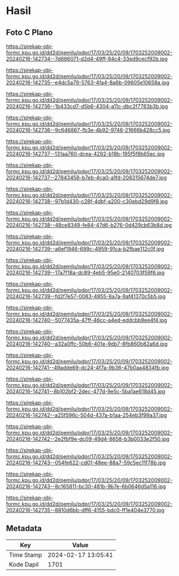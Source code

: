 # Hasil

## Foto C Plano

https://sirekap-obj-formc.kpu.go.id/dd2d/pemilu/pdpr/17/03/25/20/09/1703252009002-20240216-142734--7d686071-d2d4-49ff-94c4-33ed9cecf92b.jpg

https://sirekap-obj-formc.kpu.go.id/dd2d/pemilu/pdpr/17/03/25/20/09/1703252009002-20240216-142735--e4dc5a79-5763-4fa4-8a6b-09605e10658a.jpg

https://sirekap-obj-formc.kpu.go.id/dd2d/pemilu/pdpr/17/03/25/20/09/1703252009002-20240216-142736--1b433cd7-d5b6-4304-a11c-dbc2f7783b3b.jpg

https://sirekap-obj-formc.kpu.go.id/dd2d/pemilu/pdpr/17/03/25/20/09/1703252009002-20240216-142736--9c646867-fb3e-4b92-9748-21666b428cc5.jpg

https://sirekap-obj-formc.kpu.go.id/dd2d/pemilu/pdpr/17/03/25/20/09/1703252009002-20240216-142737--131aa760-dcea-4292-b18b-195f5f8b65ec.jpg

https://sirekap-obj-formc.kpu.go.id/dd2d/pemilu/pdpr/17/03/25/20/09/1703252009002-20240216-142737--27843458-b7eb-4ca0-a1fd-208315674de7.jpg

https://sirekap-obj-formc.kpu.go.id/dd2d/pemilu/pdpr/17/03/25/20/09/1703252009002-20240216-142738--97b1d430-c28f-4dbf-a200-c30ebd29d9f8.jpg

https://sirekap-obj-formc.kpu.go.id/dd2d/pemilu/pdpr/17/03/25/20/09/1703252009002-20240216-142738--48ce8349-fe84-47d6-b276-0d429cb63b8d.jpg

https://sirekap-obj-formc.kpu.go.id/dd2d/pemilu/pdpr/17/03/25/20/09/1703252009002-20240216-142739--a6ef1946-699c-4959-91ca-b2fbae112c0f.jpg

https://sirekap-obj-formc.kpu.go.id/dd2d/pemilu/pdpr/17/03/25/20/09/1703252009002-20240216-142739--17a7f18a-dc89-4eb5-95e0-2140703f59f6.jpg

https://sirekap-obj-formc.kpu.go.id/dd2d/pemilu/pdpr/17/03/25/20/09/1703252009002-20240216-142739--fd2f7e57-0083-4855-8a7a-9af41370c5b5.jpg

https://sirekap-obj-formc.kpu.go.id/dd2d/pemilu/pdpr/17/03/25/20/09/1703252009002-20240216-142740--5077435a-47ff-46cc-a4ed-eddcbb9ee4f4.jpg

https://sirekap-obj-formc.kpu.go.id/dd2d/pemilu/pdpr/17/03/25/20/09/1703252009002-20240216-142740--a32a0ffc-50b6-401e-9db7-8fb860b82a6d.jpg

https://sirekap-obj-formc.kpu.go.id/dd2d/pemilu/pdpr/17/03/25/20/09/1703252009002-20240216-142741--49adde69-dc24-4f7a-9b36-47b0aa4834fb.jpg

https://sirekap-obj-formc.kpu.go.id/dd2d/pemilu/pdpr/17/03/25/20/09/1703252009002-20240216-142741--8b102bf2-2dec-477d-9e5c-5ba1ae618d45.jpg

https://sirekap-obj-formc.kpu.go.id/dd2d/pemilu/pdpr/17/03/25/20/09/1703252009002-20240216-142742--a25f596c-504d-437a-b1aa-254eb3f99a37.jpg

https://sirekap-obj-formc.kpu.go.id/dd2d/pemilu/pdpr/17/03/25/20/09/1703252009002-20240216-142742--2e2fbf9e-dc09-49d4-8658-b3b0033e2f50.jpg

https://sirekap-obj-formc.kpu.go.id/dd2d/pemilu/pdpr/17/03/25/20/09/1703252009002-20240216-142743--054fe622-cd01-48ee-88a7-59c5ec11f78b.jpg

https://sirekap-obj-formc.kpu.go.id/dd2d/pemilu/pdpr/17/03/25/20/09/1703252009002-20240216-142743--8c165811-bc30-481b-9b7e-6b0646d5a116.jpg

https://sirekap-obj-formc.kpu.go.id/dd2d/pemilu/pdpr/17/03/25/20/09/1703252009002-20240216-142735--8810d6bb-dff6-4155-bdc0-ff1e404e3770.jpg


## Metadata

| Key        | Value               |
| ---------- | ------------------- |
| Time Stamp | 2024-02-17 13:05:41 |
| Kode Dapil | 1701                |



